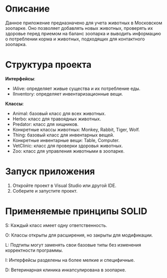 # Описание
Данное приложение предназначено для учета животных в Московском зоопарке. Оно позволяет добавлять новых животных, проверять их здоровье перед приемом на баланс зоопарка и выводить информацию о потреблении корма и животных, подходящих для контактного зоопарка.

# Структура проекта
**Интерфейсы**:
  - IAlive: определяет живые существа и их потребление еды.
  - IInventory: определяет инвентаризационные вещи.

**Классы**:
  - Animal: базовый класс для всех животных.
  - Herbo: класс для травоядных животных.
  - Predator: класс для хищников.
  - Конкретные классы животных: Monkey, Rabbit, Tiger, Wolf.
  - Thing: базовый класс для инвентарных вещей.
  - Конкретные инвентарные вещи: Table, Computer.
  - VetClinic: класс для проверки здоровья животных.
  - Zoo: класс для управления животными в зоопарке.

# Запуск приложения
1. Откройте проект в Visual Studio или другой IDE.
2. Соберите и запустите проект.

# Применяемые принципы SOLID
S: Каждый класс имеет одну ответственность.

O: Классы открыты для расширения, но закрыты для модификации.

L: Подтипы могут заменять свои базовые типы без изменения корректности программы.

I: Интерфейсы разделены на более мелкие и специфичные.

D: Ветеринарная клиника инкапсулирована в зоопарке.

